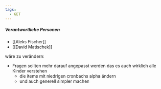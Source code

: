 ```yaml
---
tags:
  - GET
---
```

##### Verantwortliche Personen
- [[Aleks Fischer]]
- [[David Matischek]]






wäre zu verändern:
-  Fragen sollten mehr darauf angepasst werden das es auch wirklich alle Kinder verstehen
	- die items mit niedrigen cronbachs alpha ändern
	- und auch generell simpler machen